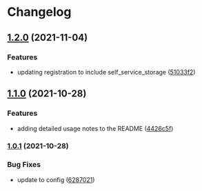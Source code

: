 # Changelog

## [1.2.0](https://www.github.com/ddaugher/backoffice_dataloader/compare/v1.1.0...v1.2.0) (2021-11-04)


### Features

* updating registration to include self_service_storage ([51033f2](https://www.github.com/ddaugher/backoffice_dataloader/commit/51033f2a654a1f8cf4c754aa516681fca6ed0188))

## [1.1.0](https://www.github.com/ddaugher/backoffice_dataloader/compare/v1.0.1...v1.1.0) (2021-10-28)


### Features

* adding detailed usage notes to the README ([4426c5f](https://www.github.com/ddaugher/backoffice_dataloader/commit/4426c5f27fef7158a0b655e2163260aa935df2ad))

### [1.0.1](https://www.github.com/ddaugher/backoffice_dataloader/compare/v1.0.0...v1.0.1) (2021-10-28)


### Bug Fixes

* update to config ([6287021](https://www.github.com/ddaugher/backoffice_dataloader/commit/6287021210d682675b7cbe771fd93d4c8a9b4321))
